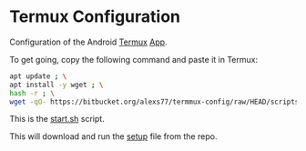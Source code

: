 # Termux Configuration

Configuration of the Android [Termux](http://termux.com/) [App](https://play.google.com/store/apps/details?id=com.termux).

To get going, copy the following command and paste it in Termux:


```bash
apt update ; \
apt install -y wget ; \
hash -r ; \
wget -qO- https://bitbucket.org/alexs77/termmux-config/raw/HEAD/scripts/setup.sh | busybox ash -x
```

This is the [start.sh](scripts/start.sh) script.

This will download and run the [setup](scripts/setup.sh) file from the repo.
